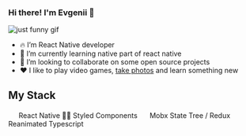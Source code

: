 ### Hi there! I'm Evgenii 👋

![just funny gif](https://media.giphy.com/media/xUPGcEliCc7bETyfO8/giphy.gif)

- 🔥 I’m React Native developer
- 🌱 I’m currently learning native part of react native
- 👯 I’m looking to collaborate on some open source projects
- ❤️ I like to play video games, [take photos](https://www.instagram.com/eugenusov/) and learn something new

## My Stack

<img src="https://reactnative.dev/img/header_logo.svg" width="17"> React Native
💅🏿 Styled Components
<img src="https://d33wubrfki0l68.cloudfront.net/0834d0215db51e91525a25acf97433051f280f2f/c30f5/img/redux.svg" width="17"/> Mobx State Tree / Redux
Reanimated
Typescript

<!--
**evgenusov/evgenusov** is a ✨ _special_ ✨ repository because its `README.md` (this file) appears on your GitHub profile.

Here are some ideas to get you started:

- 🔭 I’m currently working on ...
- 🌱 I’m currently learning ...
- 👯 I’m looking to collaborate on ...
- 🤔 I’m looking for help with ...
- 💬 Ask me about ...
- 📫 How to reach me: ...
- 😄 Pronouns: ...
- ⚡ Fun fact: ...
-->
